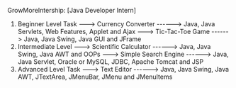 GrowMoreIntership: [Java Developer Intern]
1) Beginner Level Task
---> Currency Converter
     ------> Java, Java Servlets, Web Features, Applet and Ajax
---> Tic-Tac-Toe Game
     ------> Java, Java Swing, Java GUI and JFrame
2) Intermediate Level
---> Scientific Calculator
     ------> Java, Java Swing, Java AWT and OOPs
---> Simple Search Engine
     ------> Java, Java Servlet, Oracle or MySQL, JDBC, Apache Tomcat and JSP
3) Advanced Level Task
---> Text Editor
     ------> Java, Java Swing, Java AWT, JTextArea, JMenuBar, JMenu and JMenuItems
